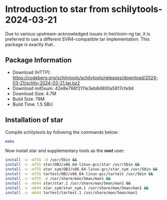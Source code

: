 # Introduction to star from schilytools-2024-03-21
Due to various upstream-acknowledged issues in heirloom-ng tar, it is preferred
to use a different SVR4-compatible tar implementation. This package is exactly that..

## Package Information
- Download (HTTP): https://codeberg.org/schilytools/schilytools/releases/download/2024-03-21/schily-2024-03-21.tar.bz2
- Download md5sum: 42e8e766f2111e3eb8d900a5817cfe9d
- Download Size: 4.7M
- Build Size: 78M
- Build Time: 1.5 SBU

## Installation of star

Compile schilytools by following the commands below:
```Bash
make
```

Now install star and supplementary tools as the ***root*** user:
```Bash
install -v -m755 -d /usr/5bin &&
install -v -m755 star/OBJ/x86_64-linux-gcc/star /usr/5bin &&
install -v -m755 star_sym/OBJ/x86_64-linux-gcc/star_sym /usr/5bin &&
install -v -m755 tartest/OBJ/x86_64-linux-gcc/tartest /usr/5bin &&
install -v -m755 -d /usr/share/man/5man/man1 &&
install -v -m644 star/star.1 /usr/share/man/5man/man1 &&
install -v -m644 star_sym/star_sym.1 /usr/share/man/5man/man1 &&
install -v -m644 tartest/tartest.1 /usr/share/man/5man/man1
```

